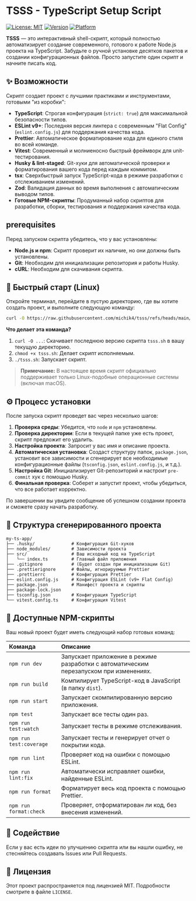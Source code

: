 # TSSS - TypeScript Setup Script

[![License: MIT](https://img.shields.io/badge/License-MIT-blue.svg)](https://opensource.org/licenses/MIT)
[![Version](https://img.shields.io/badge/version-1.0.0-green.svg)](https://github.com/michik4/tsss)
[![Platform](https://img.shields.io/badge/platform-Linux-lightgrey.svg)](https://github.com/michik4/tsss)

**TSSS** — это интерактивный shell-скрипт, который полностью автоматизирует создание современного, готового к работе Node.js проекта на TypeScript. Забудьте о ручной установке десятков пакетов и создании конфигурационных файлов. Просто запустите один скрипт и начните писать код.

## ✨ Возможности

Скрипт создает проект с лучшими практиками и инструментами, готовыми "из коробки":

-   **TypeScript**: Строгая конфигурация (`strict: true`) для максимальной безопасности типов.
-   **ESLint v9+**: Последняя версия линтера с современным "Flat Config" (`eslint.config.js`) для поддержания качества кода.
-   **Prettier**: Автоматическое форматирование кода для единого стиля во всей команде.
-   **Vitest**: Современный и молниеносно быстрый фреймворк для unit-тестирования.
-   **Husky & lint-staged**: Git-хуки для автоматической проверки и форматирования вашего кода перед каждым коммитом.
-   **tsx**: Сверхбыстрый запуск TypeScript-кода в режиме разработки с отслеживанием изменений.
-   **Zod**: Валидация данных во время выполнения с автоматическим выводом типов.
-   **Готовые NPM-скрипты**: Продуманный набор скриптов для разработки, сборки, тестирования и поддержания качества кода.

##  prerequisites

Перед запуском скрипта убедитесь, что у вас установлены:

-   **Node.js и npm**: Скрипт проверит их наличие, но они должны быть установлены.
-   **Git**: Необходим для инициализации репозитория и работы Husky.
-   **cURL**: Необходим для скачивания скрипта.

## 🚀 Быстрый старт (Linux)

Откройте терминал, перейдите в пустую директорию, где вы хотите создать проект, и выполните следующую команду:

```bash
curl -O https://raw.githubusercontent.com/michik4/tsss/refs/heads/main/linux/tsss.sh && chmod +x tsss.sh && ./tsss.sh
```

**Что делает эта команда?**
1.  `curl -O ...`: Скачивает последнюю версию скрипта `tsss.sh` в вашу текущую директорию.
2.  `chmod +x tsss.sh`: Делает скрипт исполняемым.
3.  `./tsss.sh`: Запускает скрипт.

> **Примечание:** В настоящее время скрипт официально поддерживает только Linux-подобные операционные системы (включая macOS).

## ⚙️ Процесс установки

После запуска скрипт проведет вас через несколько шагов:

1.  **Проверка среды**: Убедится, что `node` и `npm` установлены.
2.  **Проверка директории**: Если в текущей папке уже есть проект, скрипт предложит его удалить.
3.  **Настройка проекта**: Запросит у вас имя и описание проекта.
4.  **Автоматическая установка**: Создаст структуру папок, `package.json`, установит все зависимости и сгенерирует все необходимые конфигурационные файлы (`tsconfig.json`, `eslint.config.js`, и т.д.).
5.  **Настройка Git**: Инициализирует Git-репозиторий и настроит `pre-commit` хук с помощью Husky.
6.  **Финальная проверка**: Соберет и запустит проект, чтобы убедиться, что все работает корректно.

По завершении вы увидите сообщение об успешном создании проекта и сможете сразу начать разработку.

## 📁 Структура сгенерированного проекта

```
my-ts-app/
├── .husky/              # Конфигурация Git-хуков
├── node_modules/        # Зависимости проекта
├── src/                 # Ваш исходный код на TypeScript
│   └── index.ts         # Главный файл приложения
├── .gitignore           # (Будет создан при инициализации Git)
├── .prettierignore      # Файлы, игнорируемые Prettier
├── .prettierrc          # Конфигурация Prettier
├── eslint.config.js     # Конфигурация ESLint (v9+ Flat Config)
├── package.json         # Манифест проекта и скрипты
├── package-lock.json
├── tsconfig.json        # Конфигурация TypeScript
└── vitest.config.ts     # Конфигурация Vitest
```

## 📜 Доступные NPM-скрипты

Ваш новый проект будет иметь следующий набор готовых команд:

| Команда | Описание |
| :--- | :--- |
| `npm run dev` | Запускает приложение в режиме разработки с автоматическим перезапуском при изменениях. |
| `npm run build` | Компилирует TypeScript-код в JavaScript (в папку `dist`). |
| `npm run start` | Запускает скомпилированную версию приложения. |
| `npm test` | Запускает все тесты один раз. |
| `npm run test:watch` | Запускает тесты в режиме отслеживания. |
| `npm run test:coverage`| Запускает тесты и генерирует отчет о покрытии кода. |
| `npm run lint` | Проверяет код на ошибки с помощью ESLint. |
| `npm run lint:fix` | Автоматически исправляет ошибки, найденные ESLint. |
| `npm run format` | Форматирует весь код проекта с помощью Prettier. |
| `npm run format:check`| Проверяет, отформатирован ли код, без внесения изменений. |


## 🤝 Содействие

Если у вас есть идеи по улучшению скрипта или вы нашли ошибку, не стесняйтесь создавать Issues или Pull Requests.

## 📄 Лицензия

Этот проект распространяется под лицензией MIT. Подробности смотрите в файле `LICENSE`.
